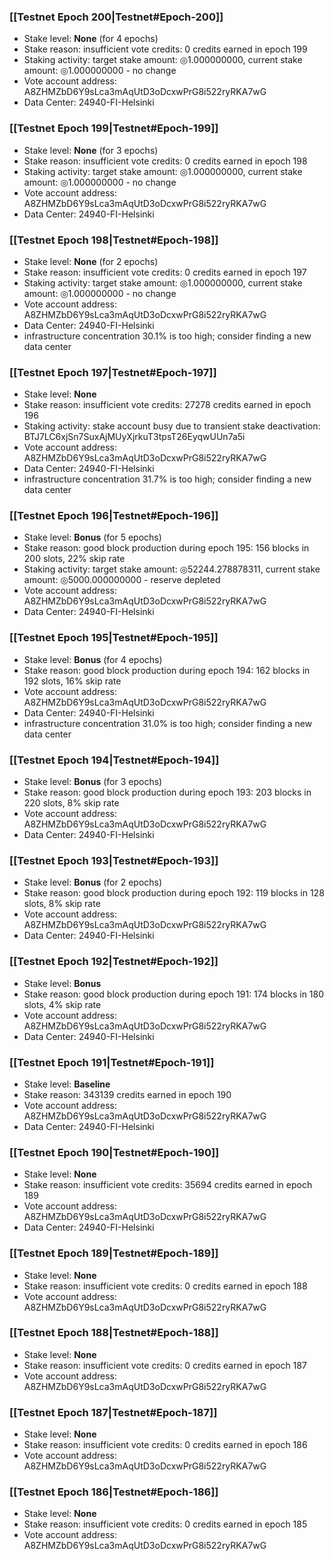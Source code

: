 ### [[Testnet Epoch 200|Testnet#Epoch-200]]
* Stake level: **None** (for 4 epochs)
* Stake reason: insufficient vote credits: 0 credits earned in epoch 199
* Staking activity: target stake amount: ◎1.000000000, current stake amount: ◎1.000000000 - no change
* Vote account address: A8ZHMZbD6Y9sLca3mAqUtD3oDcxwPrG8i522ryRKA7wG
* Data Center: 24940-FI-Helsinki
### [[Testnet Epoch 199|Testnet#Epoch-199]]
* Stake level: **None** (for 3 epochs)
* Stake reason: insufficient vote credits: 0 credits earned in epoch 198
* Staking activity: target stake amount: ◎1.000000000, current stake amount: ◎1.000000000 - no change
* Vote account address: A8ZHMZbD6Y9sLca3mAqUtD3oDcxwPrG8i522ryRKA7wG
* Data Center: 24940-FI-Helsinki
### [[Testnet Epoch 198|Testnet#Epoch-198]]
* Stake level: **None** (for 2 epochs)
* Stake reason: insufficient vote credits: 0 credits earned in epoch 197
* Staking activity: target stake amount: ◎1.000000000, current stake amount: ◎1.000000000 - no change
* Vote account address: A8ZHMZbD6Y9sLca3mAqUtD3oDcxwPrG8i522ryRKA7wG
* Data Center: 24940-FI-Helsinki
* infrastructure concentration 30.1% is too high; consider finding a new data center
### [[Testnet Epoch 197|Testnet#Epoch-197]]
* Stake level: **None**
* Stake reason: insufficient vote credits: 27278 credits earned in epoch 196
* Staking activity: stake account busy due to transient stake deactivation: BTJ7LC6xjSn7SuxAjMUyXjrkuT3tpsT26EyqwUUn7a5i
* Vote account address: A8ZHMZbD6Y9sLca3mAqUtD3oDcxwPrG8i522ryRKA7wG
* Data Center: 24940-FI-Helsinki
* infrastructure concentration 31.7% is too high; consider finding a new data center
### [[Testnet Epoch 196|Testnet#Epoch-196]]
* Stake level: **Bonus** (for 5 epochs)
* Stake reason: good block production during epoch 195: 156 blocks in 200 slots, 22% skip rate
* Staking activity: target stake amount: ◎52244.278878311, current stake amount: ◎5000.000000000 - reserve depleted
* Vote account address: A8ZHMZbD6Y9sLca3mAqUtD3oDcxwPrG8i522ryRKA7wG
* Data Center: 24940-FI-Helsinki
### [[Testnet Epoch 195|Testnet#Epoch-195]]
* Stake level: **Bonus** (for 4 epochs)
* Stake reason: good block production during epoch 194: 162 blocks in 192 slots, 16% skip rate
* Vote account address: A8ZHMZbD6Y9sLca3mAqUtD3oDcxwPrG8i522ryRKA7wG
* Data Center: 24940-FI-Helsinki
* infrastructure concentration 31.0% is too high; consider finding a new data center
### [[Testnet Epoch 194|Testnet#Epoch-194]]
* Stake level: **Bonus** (for 3 epochs)
* Stake reason: good block production during epoch 193: 203 blocks in 220 slots, 8% skip rate
* Vote account address: A8ZHMZbD6Y9sLca3mAqUtD3oDcxwPrG8i522ryRKA7wG
* Data Center: 24940-FI-Helsinki
### [[Testnet Epoch 193|Testnet#Epoch-193]]
* Stake level: **Bonus** (for 2 epochs)
* Stake reason: good block production during epoch 192: 119 blocks in 128 slots, 8% skip rate
* Vote account address: A8ZHMZbD6Y9sLca3mAqUtD3oDcxwPrG8i522ryRKA7wG
* Data Center: 24940-FI-Helsinki
### [[Testnet Epoch 192|Testnet#Epoch-192]]
* Stake level: **Bonus**
* Stake reason: good block production during epoch 191: 174 blocks in 180 slots, 4% skip rate
* Vote account address: A8ZHMZbD6Y9sLca3mAqUtD3oDcxwPrG8i522ryRKA7wG
* Data Center: 24940-FI-Helsinki
### [[Testnet Epoch 191|Testnet#Epoch-191]]
* Stake level: **Baseline**
* Stake reason: 343139 credits earned in epoch 190
* Vote account address: A8ZHMZbD6Y9sLca3mAqUtD3oDcxwPrG8i522ryRKA7wG
* Data Center: 24940-FI-Helsinki
### [[Testnet Epoch 190|Testnet#Epoch-190]]
* Stake level: **None**
* Stake reason: insufficient vote credits: 35694 credits earned in epoch 189
* Vote account address: A8ZHMZbD6Y9sLca3mAqUtD3oDcxwPrG8i522ryRKA7wG
* Data Center: 24940-FI-Helsinki
### [[Testnet Epoch 189|Testnet#Epoch-189]]
* Stake level: **None**
* Stake reason: insufficient vote credits: 0 credits earned in epoch 188
* Vote account address: A8ZHMZbD6Y9sLca3mAqUtD3oDcxwPrG8i522ryRKA7wG
### [[Testnet Epoch 188|Testnet#Epoch-188]]
* Stake level: **None**
* Stake reason: insufficient vote credits: 0 credits earned in epoch 187
* Vote account address: A8ZHMZbD6Y9sLca3mAqUtD3oDcxwPrG8i522ryRKA7wG
### [[Testnet Epoch 187|Testnet#Epoch-187]]
* Stake level: **None**
* Stake reason: insufficient vote credits: 0 credits earned in epoch 186
* Vote account address: A8ZHMZbD6Y9sLca3mAqUtD3oDcxwPrG8i522ryRKA7wG
### [[Testnet Epoch 186|Testnet#Epoch-186]]
* Stake level: **None**
* Stake reason: insufficient vote credits: 0 credits earned in epoch 185
* Vote account address: A8ZHMZbD6Y9sLca3mAqUtD3oDcxwPrG8i522ryRKA7wG